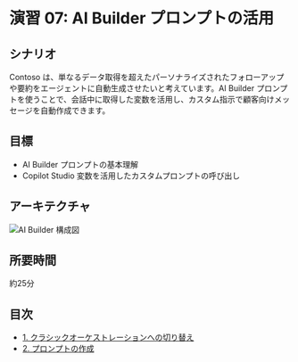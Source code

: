 # 演習 07: AI Builder プロンプトの活用

## シナリオ
Contoso は、単なるデータ取得を超えたパーソナライズされたフォローアップや要約をエージェントに自動生成させたいと考えています。AI Builder プロンプトを使うことで、会話中に取得した変数を活用し、カスタム指示で顧客向けメッセージを自動作成できます。

## 目標
- AI Builder プロンプトの基本理解
- Copilot Studio 変数を活用したカスタムプロンプトの呼び出し

## アーキテクチャ
![AI Builder 構成図](https://microsoft.github.io/TechExcel-Designing-your-own-copilot-using-copilot-studio/media/bkv6c5ak.jpg)

## 所要時間
約25分

## 目次
- [1. クラシックオーケストレーションへの切り替え](./0701.ja.md)
- [2. プロンプトの作成](./0702.ja.md)